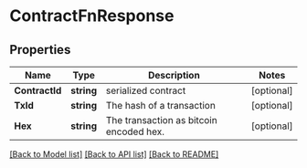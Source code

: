 # ContractFnResponse

## Properties

Name | Type | Description | Notes
------------ | ------------- | ------------- | -------------
**ContractId** | **string** | serialized contract  | [optional] 
**TxId** | **string** | The hash of a transaction | [optional] 
**Hex** | **string** | The transaction as bitcoin encoded hex. | [optional] 

[[Back to Model list]](../README.md#documentation-for-models) [[Back to API list]](../README.md#documentation-for-api-endpoints) [[Back to README]](../README.md)


